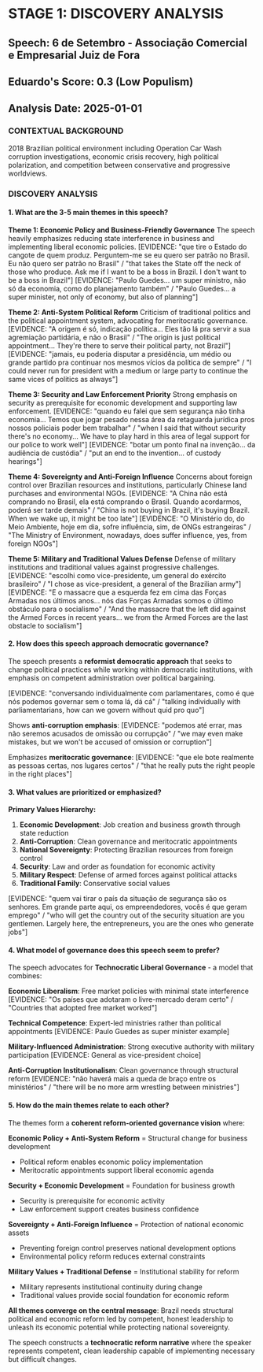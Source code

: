 # STAGE 1: DISCOVERY ANALYSIS
## Speech: 6 de Setembro - Associação Comercial e Empresarial Juiz de Fora
## Eduardo's Score: 0.3 (Low Populism)
## Analysis Date: 2025-01-01

### CONTEXTUAL BACKGROUND
2018 Brazilian political environment including Operation Car Wash corruption investigations, economic crisis recovery, high political polarization, and competition between conservative and progressive worldviews.

### DISCOVERY ANALYSIS

#### 1. What are the 3-5 main themes in this speech?

**Theme 1: Economic Policy and Business-Friendly Governance**
The speech heavily emphasizes reducing state interference in business and implementing liberal economic policies.
[EVIDENCE: "que tire o Estado do cangote de quem produz. Perguntem-me se eu quero ser patrão no Brasil. Eu não quero ser patrão no Brasil" / "that takes the State off the neck of those who produce. Ask me if I want to be a boss in Brazil. I don't want to be a boss in Brazil"]
[EVIDENCE: "Paulo Guedes... um super ministro, não só da economia, como do planejamento também" / "Paulo Guedes... a super minister, not only of economy, but also of planning"]

**Theme 2: Anti-System Political Reform**
Criticism of traditional politics and the political appointment system, advocating for meritocratic governance.
[EVIDENCE: "A origem é só, indicação política... Eles tão lá pra servir a sua agremiação partidária, e não o Brasil" / "The origin is just political appointment... They're there to serve their political party, not Brazil"]
[EVIDENCE: "jamais, eu poderia disputar a presidência, um médio ou grande partido pra continuar nos mesmos vícios da política de sempre" / "I could never run for president with a medium or large party to continue the same vices of politics as always"]

**Theme 3: Security and Law Enforcement Priority**
Strong emphasis on security as prerequisite for economic development and supporting law enforcement.
[EVIDENCE: "quando eu falei que sem segurança não tinha economia... Temos que jogar pesado nessa área da retaguarda jurídica pros nossos policiais poder bem trabalhar" / "when I said that without security there's no economy... We have to play hard in this area of legal support for our police to work well"]
[EVIDENCE: "botar um ponto final na invenção... da audiência de custódia" / "put an end to the invention... of custody hearings"]

**Theme 4: Sovereignty and Anti-Foreign Influence**
Concerns about foreign control over Brazilian resources and institutions, particularly Chinese land purchases and environmental NGOs.
[EVIDENCE: "A China não está comprando no Brasil, ela está comprando o Brasil. Quando acordarmos, poderá ser tarde demais" / "China is not buying in Brazil, it's buying Brazil. When we wake up, it might be too late"]
[EVIDENCE: "O Ministério do, do Meio Ambiente, hoje em dia, sofre influência, sim, de ONGs estrangeiras" / "The Ministry of Environment, nowadays, does suffer influence, yes, from foreign NGOs"]

**Theme 5: Military and Traditional Values Defense**
Defense of military institutions and traditional values against progressive challenges.
[EVIDENCE: "escolhi como vice-presidente, um general do exército brasileiro" / "I chose as vice-president, a general of the Brazilian army"]
[EVIDENCE: "E o massacre que a esquerda fez em cima das Forças Armadas nos últimos anos... nós das Forças Armadas somos o último obstáculo para o socialismo" / "And the massacre that the left did against the Armed Forces in recent years... we from the Armed Forces are the last obstacle to socialism"]

#### 2. How does this speech approach democratic governance?

The speech presents a **reformist democratic approach** that seeks to change political practices while working within democratic institutions, with emphasis on competent administration over political bargaining.

[EVIDENCE: "conversando individualmente com parlamentares, como é que nós podemos governar sem o toma lá, dá cá" / "talking individually with parliamentarians, how can we govern without quid pro quo"]

Shows **anti-corruption emphasis**:
[EVIDENCE: "podemos até errar, mas não seremos acusados de omissão ou corrupção" / "we may even make mistakes, but we won't be accused of omission or corruption"]

Emphasizes **meritocratic governance**:
[EVIDENCE: "que ele bote realmente as pessoas certas, nos lugares certos" / "that he really puts the right people in the right places"]

#### 3. What values are prioritized or emphasized?

**Primary Values Hierarchy:**
1. **Economic Development**: Job creation and business growth through state reduction
2. **Anti-Corruption**: Clean governance and meritocratic appointments
3. **National Sovereignty**: Protecting Brazilian resources from foreign control
4. **Security**: Law and order as foundation for economic activity
5. **Military Respect**: Defense of armed forces against political attacks
6. **Traditional Family**: Conservative social values

[EVIDENCE: "quem vai tirar o país da situação de segurança são os senhores. Em grande parte aqui, os empreendedores, vocês é que geram emprego" / "who will get the country out of the security situation are you gentlemen. Largely here, the entrepreneurs, you are the ones who generate jobs"]

#### 4. What model of governance does this speech seem to prefer?

The speech advocates for **Technocratic Liberal Governance** - a model that combines:

**Economic Liberalism**: Free market policies with minimal state interference
[EVIDENCE: "Os países que adotaram o livre-mercado deram certo" / "Countries that adopted free market worked"]

**Technical Competence**: Expert-led ministries rather than political appointments
[EVIDENCE: Paulo Guedes as super minister example]

**Military-Influenced Administration**: Strong executive authority with military participation
[EVIDENCE: General as vice-president choice]

**Anti-Corruption Institutionalism**: Clean governance through structural reform
[EVIDENCE: "não haverá mais a queda de braço entre os ministérios" / "there will be no more arm wrestling between ministries"]

#### 5. How do the main themes relate to each other?

The themes form a **coherent reform-oriented governance vision** where:

**Economic Policy + Anti-System Reform** = Structural change for business development
- Political reform enables economic policy implementation
- Meritocratic appointments support liberal economic agenda

**Security + Economic Development** = Foundation for business growth
- Security is prerequisite for economic activity
- Law enforcement support creates business confidence

**Sovereignty + Anti-Foreign Influence** = Protection of national economic assets
- Preventing foreign control preserves national development options
- Environmental policy reform reduces external constraints

**Military Values + Traditional Defense** = Institutional stability for reform
- Military represents institutional continuity during change
- Traditional values provide social foundation for economic reform

**All themes converge on the central message**: Brazil needs structural political and economic reform led by competent, honest leadership to unleash its economic potential while protecting national sovereignty.

The speech constructs a **technocratic reform narrative** where the speaker represents competent, clean leadership capable of implementing necessary but difficult changes. 